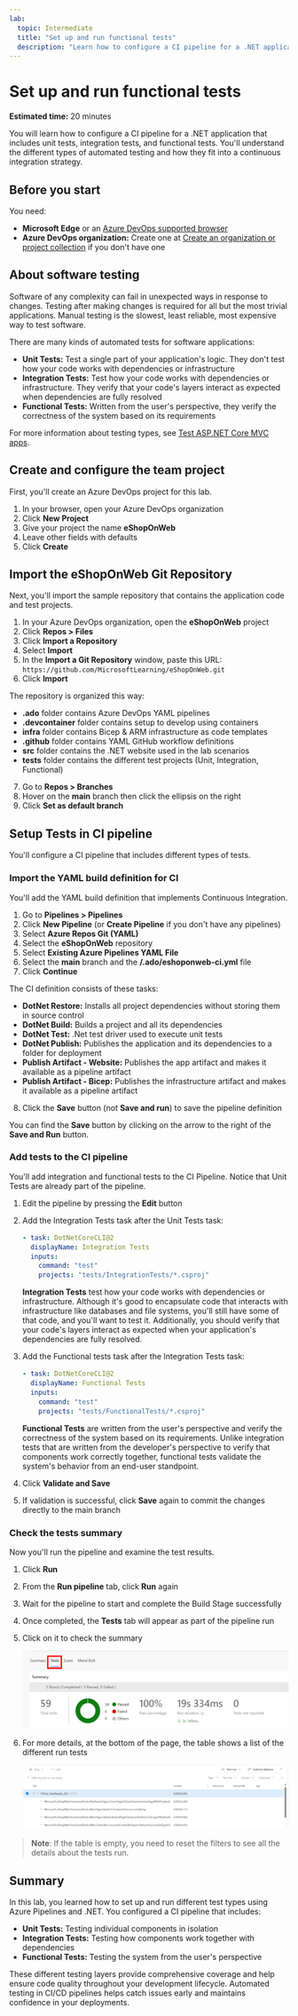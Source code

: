 ```yaml
---
lab:
  topic: Intermediate
  title: "Set up and run functional tests"
  description: "Learn how to configure a CI pipeline for a .NET application that includes unit tests, integration tests, and functional tests."
---
```


# Set up and run functional tests

**Estimated time:** 20 minutes

You will learn how to configure a CI pipeline for a .NET application that includes unit tests, integration tests, and functional tests. You'll understand the different types of automated testing and how they fit into a continuous integration strategy.

## Before you start

You need:

- **Microsoft Edge** or an [Azure DevOps supported browser](https://docs.microsoft.com/azure/devops/server/compatibility)
- **Azure DevOps organization:** Create one at [Create an organization or project collection](https://docs.microsoft.com/azure/devops/organizations/accounts/create-organization) if you don't have one

## About software testing

Software of any complexity can fail in unexpected ways in response to changes. Testing after making changes is required for all but the most trivial applications. Manual testing is the slowest, least reliable, most expensive way to test software.

There are many kinds of automated tests for software applications:

- **Unit Tests:** Test a single part of your application's logic. They don't test how your code works with dependencies or infrastructure
- **Integration Tests:** Test how your code works with dependencies or infrastructure. They verify that your code's layers interact as expected when dependencies are fully resolved
- **Functional Tests:** Written from the user's perspective, they verify the correctness of the system based on its requirements

For more information about testing types, see [Test ASP.NET Core MVC apps](https://learn.microsoft.com/dotnet/architecture/modern-web-apps-azure/test-asp-net-core-mvc-apps).

## Create and configure the team project

First, you'll create an Azure DevOps project for this lab.

1. In your browser, open your Azure DevOps organization
2. Click **New Project**
3. Give your project the name **eShopOnWeb**
4. Leave other fields with defaults
5. Click **Create**

## Import the eShopOnWeb Git Repository

Next, you'll import the sample repository that contains the application code and test projects.

1. In your Azure DevOps organization, open the **eShopOnWeb** project
2. Click **Repos > Files**
3. Click **Import a Repository**
4. Select **Import**
5. In the **Import a Git Repository** window, paste this URL: `https://github.com/MicrosoftLearning/eShopOnWeb.git`
6. Click **Import**

The repository is organized this way:

- **.ado** folder contains Azure DevOps YAML pipelines
- **.devcontainer** folder contains setup to develop using containers
- **infra** folder contains Bicep & ARM infrastructure as code templates
- **.github** folder contains YAML GitHub workflow definitions
- **src** folder contains the .NET website used in the lab scenarios
- **tests** folder contains the different test projects (Unit, Integration, Functional)

7. Go to **Repos > Branches**
8. Hover on the **main** branch then click the ellipsis on the right
9. Click **Set as default branch**

## Setup Tests in CI pipeline

You'll configure a CI pipeline that includes different types of tests.

### Import the YAML build definition for CI

You'll add the YAML build definition that implements Continuous Integration.

1. Go to **Pipelines > Pipelines**
2. Click **New Pipeline** (or **Create Pipeline** if you don't have any pipelines)
3. Select **Azure Repos Git (YAML)**
4. Select the **eShopOnWeb** repository
5. Select **Existing Azure Pipelines YAML File**
6. Select the **main** branch and the **/.ado/eshoponweb-ci.yml** file
7. Click **Continue**

The CI definition consists of these tasks:

- **DotNet Restore:** Installs all project dependencies without storing them in source control
- **DotNet Build:** Builds a project and all its dependencies
- **DotNet Test:** .Net test driver used to execute unit tests
- **DotNet Publish:** Publishes the application and its dependencies to a folder for deployment
- **Publish Artifact - Website:** Publishes the app artifact and makes it available as a pipeline artifact
- **Publish Artifact - Bicep:** Publishes the infrastructure artifact and makes it available as a pipeline artifact

8. Click the **Save** button (not **Save and run**) to save the pipeline definition

You can find the **Save** button by clicking on the arrow to the right of the **Save and Run** button.

### Add tests to the CI pipeline

You'll add integration and functional tests to the CI Pipeline. Notice that Unit Tests are already part of the pipeline.

1. Edit the pipeline by pressing the **Edit** button
2. Add the Integration Tests task after the Unit Tests task:

   ```yaml
   - task: DotNetCoreCLI@2
     displayName: Integration Tests
     inputs:
       command: "test"
       projects: "tests/IntegrationTests/*.csproj"
   ```

   **Integration Tests** test how your code works with dependencies or infrastructure. Although it's good to encapsulate code that interacts with infrastructure like databases and file systems, you'll still have some of that code, and you'll want to test it. Additionally, you should verify that your code's layers interact as expected when your application's dependencies are fully resolved.

3. Add the Functional tests task after the Integration Tests task:

   ```yaml
   - task: DotNetCoreCLI@2
     displayName: Functional Tests
     inputs:
       command: "test"
       projects: "tests/FunctionalTests/*.csproj"
   ```

   **Functional Tests** are written from the user's perspective and verify the correctness of the system based on its requirements. Unlike integration tests that are written from the developer's perspective to verify that components work correctly together, functional tests validate the system's behavior from an end-user standpoint.

4. Click **Validate and Save**
5. If validation is successful, click **Save** again to commit the changes directly to the main branch

### Check the tests summary

Now you'll run the pipeline and examine the test results.

1. Click **Run**
2. From the **Run pipeline** tab, click **Run** again
3. Wait for the pipeline to start and complete the Build Stage successfully
4. Once completed, the **Tests** tab will appear as part of the pipeline run
5. Click on it to check the summary

   ![Screenshot of the tests summary](media/AZ400_M05_L09_Tests_Summary.png)

6. For more details, at the bottom of the page, the table shows a list of the different run tests

   ![Screenshot of the tests table](media/AZ400_M05_L09_Tests_Table.png)

> **Note**: If the table is empty, you need to reset the filters to see all the details about the tests run.

## Summary

In this lab, you learned how to set up and run different test types using Azure Pipelines and .NET. You configured a CI pipeline that includes:

- **Unit Tests:** Testing individual components in isolation
- **Integration Tests:** Testing how components work together with dependencies
- **Functional Tests:** Testing the system from the user's perspective

These different testing layers provide comprehensive coverage and help ensure code quality throughout your development lifecycle. Automated testing in CI/CD pipelines helps catch issues early and maintains confidence in your deployments.
